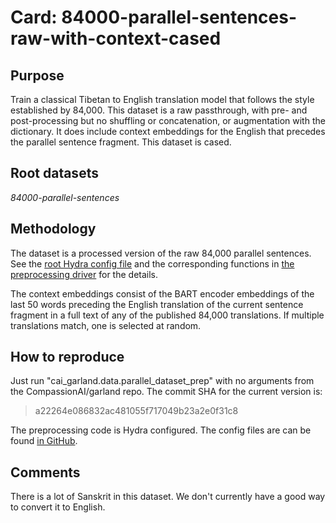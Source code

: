 # Card: 84000-parallel-sentences-raw-with-context-cased

## Purpose

Train a classical Tibetan to English translation model that follows the style established by 84,000. This dataset is a raw passthrough, with pre- and post-processing but no shuffling or concatenation, or augmentation with the dictionary. It does include context embeddings for the English that precedes the parallel sentence fragment. This dataset is cased.

## Root datasets

_84000-parallel-sentences_

## Methodology

The dataset is a processed version of the raw 84,000 parallel sentences. See the [root Hydra config file](https://github.com/CompassionAI/garland/blob/a22264e086832ac481055f717049b23a2e0f31c8/cai_garland/data/dataset_prep.config/config.yaml) and the corresponding functions in [the preprocessing driver](https://github.com/CompassionAI/garland/blob/a22264e086832ac481055f717049b23a2e0f31c8/cai_garland/data/parallel_dataset_prep.py) for the details.

The context embeddings consist of the BART encoder embeddings of the last 50 words preceding the English translation of the current sentence fragment in a full text of any of the published 84,000 translations. If multiple translations match, one is selected at random.

## How to reproduce

Just run "cai_garland.data.parallel_dataset_prep" with no arguments from the CompassionAI/garland repo. The commit SHA for the current version is:

> a22264e086832ac481055f717049b23a2e0f31c8

The preprocessing code is Hydra configured. The config files are can be found [in GitHub](https://github.com/CompassionAI/garland/tree/a22264e086832ac481055f717049b23a2e0f31c8/cai_garland/data/dataset_prep.config).

## Comments

There is a lot of Sanskrit in this dataset. We don't currently have a good way to convert it to English.
